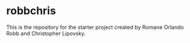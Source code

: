 # robbchris
This is the repository for the starter project created by Romane Orlando Robb and Christopher Lipovsky.
